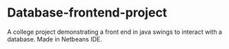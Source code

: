 # Database-frontend-project
A college project demonstrating a front end in java swings to interact with a database. Made in Netbeans IDE.
